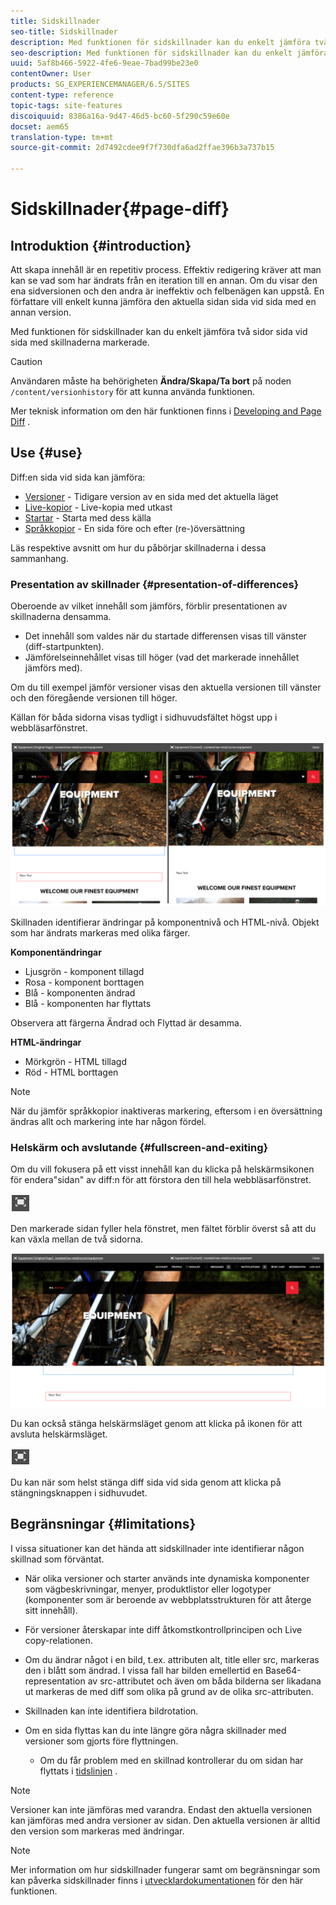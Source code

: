 ```yaml
---
title: Sidskillnader
seo-title: Sidskillnader
description: Med funktionen för sidskillnader kan du enkelt jämföra två sidor sida vid sida med skillnaderna markerade.
seo-description: Med funktionen för sidskillnader kan du enkelt jämföra två sidor sida vid sida med skillnaderna markerade.
uuid: 5af8b466-5922-4fe6-9eae-7bad99be23e0
contentOwner: User
products: SG_EXPERIENCEMANAGER/6.5/SITES
content-type: reference
topic-tags: site-features
discoiquuid: 8386a16a-9d47-46d5-bc60-5f290c59e60e
docset: aem65
translation-type: tm+mt
source-git-commit: 2d7492cdee9f7f730dfa6ad2ffae396b3a737b15

---
```



# Sidskillnader{#page-diff}

## Introduktion {#introduction}

Att skapa innehåll är en repetitiv process. Effektiv redigering kräver att man kan se vad som har ändrats från en iteration till en annan. Om du visar den ena sidversionen och den andra är ineffektiv och felbenägen kan uppstå. En författare vill enkelt kunna jämföra den aktuella sidan sida vid sida med en annan version.

Med funktionen för sidskillnader kan du enkelt jämföra två sidor sida vid sida med skillnaderna markerade.

>[!CAUTION]
>
>Användaren måste ha behörigheten **Ändra/Skapa/Ta bort** på noden `/content/versionhistory` för att kunna använda funktionen.
>
>Mer teknisk information om den här funktionen finns i [Developing and Page Diff](/help/sites-developing/pagediff.md#operation-details) .

## Use {#use}

Diff:en sida vid sida kan jämföra:

* [Versioner](/help/sites-authoring/working-with-page-versions.md#comparing-a-version-with-current-page) - Tidigare version av en sida med det aktuella läget
* [Live-kopior](/help/sites-administering/msm-livecopy.md#comparing-a-live-copy-page-with-a-blueprint-page) - Live-kopia med utkast
* [Startar](/help/sites-authoring/launches-editing.md#comparing-a-launch-page-to-its-source-page) - Starta med dess källa
* [Språkkopior](/help/sites-administering/tc-manage.md#comparing-language-copies) - En sida före och efter (re-)översättning

Läs respektive avsnitt om hur du påbörjar skillnaderna i dessa sammanhang.

### Presentation av skillnader {#presentation-of-differences}

Oberoende av vilket innehåll som jämförs, förblir presentationen av skillnaderna densamma.

* Det innehåll som valdes när du startade differensen visas till vänster (diff-startpunkten).
* Jämförelseinnehållet visas till höger (vad det markerade innehållet jämförs med).

Om du till exempel jämför versioner visas den aktuella versionen till vänster och den föregående versionen till höger.

Källan för båda sidorna visas tydligt i sidhuvudsfältet högst upp i webbläsarfönstret.

![chlimage_1-109](assets/chlimage_1-109.png)

Skillnaden identifierar ändringar på komponentnivå och HTML-nivå. Objekt som har ändrats markeras med olika färger.

**Komponentändringar**

* Ljusgrön - komponent tillagd
* Rosa - komponent borttagen
* Blå - komponenten ändrad
* Blå - komponenten har flyttats

Observera att färgerna Ändrad och Flyttad är desamma.

**HTML-ändringar**

* Mörkgrön - HTML tillagd
* Röd - HTML borttagen

>[!NOTE]
>
>När du jämför språkkopior inaktiveras markering, eftersom i en översättning ändras allt och markering inte har någon fördel.

### Helskärm och avslutande {#fullscreen-and-exiting}

Om du vill fokusera på ett visst innehåll kan du klicka på helskärmsikonen för endera&quot;sidan&quot; av diff:n för att förstora den till hela webbläsarfönstret.

![](do-not-localize/chlimage_1-18.png)

Den markerade sidan fyller hela fönstret, men fältet förblir överst så att du kan växla mellan de två sidorna.

![chlimage_1-110](assets/chlimage_1-110.png)

Du kan också stänga helskärmsläget genom att klicka på ikonen för att avsluta helskärmsläget.

![](do-not-localize/chlimage_1-19.png)

Du kan när som helst stänga diff sida vid sida genom att klicka på stängningsknappen i sidhuvudet.

## Begränsningar {#limitations}

I vissa situationer kan det hända att sidskillnader inte identifierar någon skillnad som förväntat.

* När olika versioner och starter används inte dynamiska komponenter som vägbeskrivningar, menyer, produktlistor eller logotyper (komponenter som är beroende av webbplatsstrukturen för att återge sitt innehåll).
* För versioner återskapar inte diff åtkomstkontrollprincipen och Live copy-relationen.
* Om du ändrar något i en bild, t.ex. attributen alt, title eller src, markeras den i blått som ändrad. I vissa fall har bilden emellertid en Base64-representation av src-attributet och även om båda bilderna ser likadana ut markeras de med diff som olika på grund av de olika src-attributen.
* Skillnaden kan inte identifiera bildrotation.
* Om en sida flyttas kan du inte längre göra några skillnader med versioner som gjorts före flyttningen.

   * Om du får problem med en skillnad kontrollerar du om sidan har flyttats i [tidslinjen](/help/sites-authoring/basic-handling.md#timeline) .

>[!NOTE]
>
>Versioner kan inte jämföras med varandra. Endast den aktuella versionen kan jämföras med andra versioner av sidan. Den aktuella versionen är alltid den version som markeras med ändringar.

>[!NOTE]
>
>Mer information om hur sidskillnader fungerar samt om begränsningar som kan påverka sidskillnader finns i [utvecklardokumentationen](/help/sites-developing/pagediff.md) för den här funktionen.
